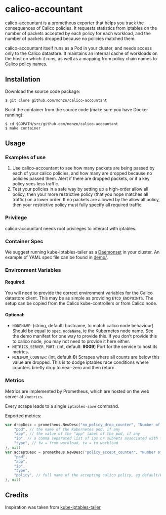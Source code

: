 # calico-accountant

calico-accountant is a prometheus exporter that helps you track the consequences of Calico policies. It requests
statistics from iptables on the number of packets accepted by each policy for each workload, and the number of packets 
dropped because no policies matched them.

calico-accountant itself runs as a Pod in your cluster, and needs access only to the Calico datastore. It maintains an
internal cache of workloads on the host on which it runs, as well as a mapping from policy chain names to Calico policy
names.

## Installation

Download the source code package:
```shell
$ git clone github.com/monzo/calico-accountant
```

Build the container from the source code (make sure you have Docker running):
```shell
$ cd $GOPATH/src/github.com/monzo/calico-accountant
$ make container
```

## Usage 

### Examples of use
1. Use calico-accountant to see how many packets are being passed by each of your calico policies, and how many are dropped because no policies passed them.
Alert if there are dropped packets, or if a key policy sees less traffic.
2. Test your policies in a safe way by setting up a high-order allow all policy, then your more restrictive policy (that you hope matches all traffic) on a lower
order. If no packets are allowed by the allow all policy, then your restrictive policy must fully specify all required traffic.

### Privilege
calico-accountant needs root privileges to interact with iptables.

### Container Spec
We suggest running kube-iptables-tailer as a [Daemonset](https://kubernetes.io/docs/concepts/workloads/controllers/daemonset/) in your cluster. An example of YAML spec file can be found in [demo/](demo/).

### Environment Variables 

#### Required: 
You will need to provide the correct environment variables for the Calico datastore client. This may be as simple as
providing `ETCD_ENDPOINTS`. The setup can be copied from the Calico kube-controllers or from Calico node.

#### Optional:
* `NODENAME`: (string, default: hostname, to match calico node behaviour) Should be equal to `spec.nodeName`, ie the Kubernetes node name. 
See the demo manifest for one way to provide this. If you don't provide this to calico node, you may not need to provide it here either.
* `METRICS_SERVER_PORT`: (int, default: **9009**) Port for the service to host its metrics.
* `MINIMUM_COUNTER`: (int, default **0**) Scrapes where all counts are below this value are dropped. This is to dodge iptables race conditions where counters briefly drop to near-zero and then return.

### Metrics 
Metrics are implemented by Prometheus, which are hosted on the web server at `/metrics`. 

Every scrape leads to a single `iptables-save` command.

Exported metrics:
```go
var dropDesc = prometheus.NewDesc("no_policy_drop_counter", "Number of packets dropped to/from a workload because no policies matched them", []string{
	"pod", // the name of the Kubernetes pod, if any
	"app", // the value of the "app" label of the pod, if any
	"ip", // a comma separated list of ips or subnets associated with the workload
	"type", // fw = from workload, tw = to workload
}, nil)
var acceptDesc = prometheus.NewDesc("policy_accept_counter", "Number of packets accepted by a policy on a workload", []string{
	"pod",
	"app",
	"ip",
	"type",
	"policy", // full name of the accepting calico policy, eg default/knp.default.foo
}, nil)
```

## Credits

Inspiration was taken from [kube-iptables-tailer](https://github.com/box/kube-iptables-tailer)
